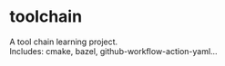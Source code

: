 # toolchain
A tool chain learning project.  
Includes: cmake, bazel, github-workflow-action-yaml...

